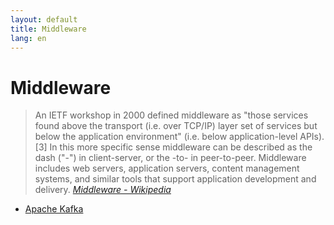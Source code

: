 ```yaml
---
layout: default
title: Middleware
lang: en
---
```

# Middleware
> An IETF workshop in 2000 defined middleware as "those services found above the transport (i.e. over TCP/IP) layer set of services but below the application environment" (i.e. below application-level APIs).[3] In this more specific sense middleware can be described as the dash ("-") in client-server, or the -to- in peer-to-peer. Middleware includes web servers, application servers, content management systems, and similar tools that support application development and delivery. _[Middleware - Wikipedia](https://en.wikipedia.org/wiki/Middleware)_


* [Apache Kafka](/foss_topics/middleware/kafka)

